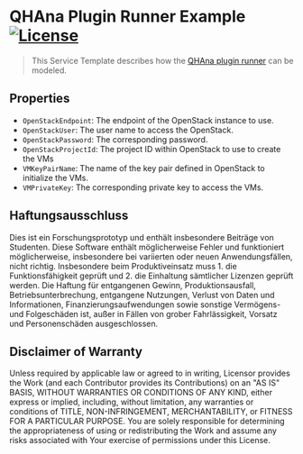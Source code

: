 # QHAna Plugin Runner Example [![License](https://img.shields.io/badge/License-Apache%202.0-blue.svg)](https://opensource.org/licenses/Apache-2.0)

> This Service Template describes how the [QHAna plugin runner](https://github.com/UST-QuAntiL/qhana-plugin-runner) can be modeled.

## Properties

- `OpenStackEndpoint`: The endpoint of the OpenStack instance to use.
- `OpenStackUser`: The user name to access the OpenStack.
- `OpenStackPassword`: The corresponding password.
- `OpenStackProjectId`: The project ID within OpenStack to use to create the VMs
- `VMKeyPairName`: The name of the key pair defined in OpenStack to initialize the VMs.
- `VMPrivateKey`: The corresponding private key to access the VMs.

## Haftungsausschluss

Dies ist ein Forschungsprototyp und enthält insbesondere Beiträge von Studenten. Diese Software enthält möglicherweise Fehler und funktioniert möglicherweise, insbesondere bei variierten oder neuen Anwendungsfällen, nicht richtig. Insbesondere beim Produktiveinsatz muss 1. die Funktionsfähigkeit geprüft und 2. die Einhaltung sämtlicher Lizenzen geprüft werden. Die Haftung für entgangenen Gewinn, Produktionsausfall, Betriebsunterbrechung, entgangene Nutzungen, Verlust von Daten und Informationen, Finanzierungsaufwendungen sowie sonstige Vermögens- und Folgeschäden ist, außer in Fällen von grober Fahrlässigkeit, Vorsatz und Personenschäden ausgeschlossen.

## Disclaimer of Warranty

Unless required by applicable law or agreed to in writing, Licensor provides the Work (and each Contributor
provides its Contributions) on an "AS IS" BASIS, WITHOUT WARRANTIES OR CONDITIONS OF ANY KIND, either express
or implied, including, without limitation, any warranties or conditions of TITLE, NON-INFRINGEMENT,
MERCHANTABILITY, or FITNESS FOR A PARTICULAR PURPOSE. You are solely responsible for determining the
appropriateness of using or redistributing the Work and assume any risks associated with Your exercise of
permissions under this License.

